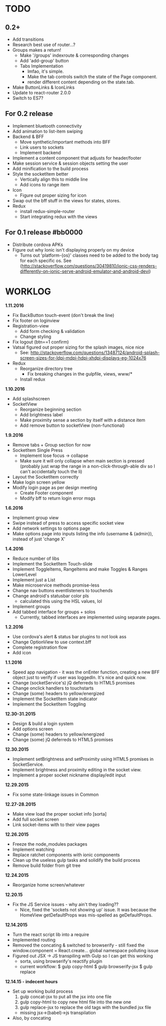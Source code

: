 # TODO

## 0.2+
+ Add transitions
+ Research best use of router...?
+ Groups makes a return!
	+ Make '/groups' indexroute & corresponding changes
	+ Add 'add-group' button
	+ Tabs Implementation
		- lmfao, it's simple.
		- Make the tab controls switch the state of the Page component.
		- render different content depending on the state.tab.
+ Make ButtonLinks & IconLinks
+ Update to react-router 2.0.0
+ Switch to ES7?

## For 0.2 release
+ Implement bluetooth connectivity
+ Add animation to list-item swiping
+ Backend & BFF
	+ Move synthetic/important methods into BFF
	+ Link users to sockets
	+ Implement backend
+ Implement a content component that adjusts for header/footer
+ Make session service & session objects setting the user
+ Add minification to the build process
+ Style the socketItem better
	- Vertically align this to middle line
	- Add icons to range item
+ Icon
	+ Figure out proper sizing for icon
+ Swap out the bff stuff in the views for states, stores.
+ Redux
	- install redux-simple-router
	- Start integrating redux with the views

## For 0.1 release #bb0000
+ Distribute cordova APKs
+ Figure out why Ionic isn't displaying properly on my device
	- Turns out 'platform-{os}' classes need to be added to the body tag for each specific os. See (http://stackoverflow.com/questions/30419810/ionic-css-renders-differently-on-ionic-serve-android-emulator-and-android-devi)

# WORKLOG

**1.11.2016**
+ Fix BackButton touch-event (don't break the line)
+ Fix footer on loginview
+ Registration-view
	+ Add form checking & validation
	+ Change styling
+ Fix logout (btn==1 confirm)
+ Vatsal figured out proper sizing for the splash images, nice nice
	+ See: http://stackoverflow.com/questions/13487124/android-splash-screen-sizes-for-ldpi-mdpi-hdpi-xhdpi-displays-eg-1024x76
+ Redux
	- Reorganize directory tree
		- Fix breaking changes in the gulpfile, views, www/*
	- Install redux

**1.10.2016**
+ Add splashscreen
+ SocketView
	+ Reorganize beginning section
	+ Add brightness label
	+ Make proximity sense a section by itself with a distance item
	+ Add remove button to socketView (non-functional)

**1.9.2016**
+ Remove tabs + Group section for now
+ SocketItem Single Press
	- Implement lose focus -> collapse
	- Make sure it will only collapse when main section is pressed (probably just wrap the range in a non-click-through-able div so I can't accidentally touch the li)
+ Layout the SocketItem correctly
+ Make login screen yellow
+ Modify login page as per design meeting
	+ Create Footer component
	+ Modify bff to return login error msgs

**1.6.2016**
+ Implement group view
+ Swipe instead of press to access specific socket view
+ Add network settings to options page
+ Make options page into inputs listing the info (username & {admin}), instead of just 'change X'

**1.4.2016**
+ Reduce number of libs
+ Implement the SocketItem Touch-slide
+ Implement ToggleItems, RangeItems and make Toggles & Ranges LowerLevel
+ Implement just a List
+ Make microservice methods promise-less
+ Change nav buttons eventlisteners to touchends
+ Change android's statusbar color pls
	- calculated this using the HSL values, lol
+ Implement groups
+ Add tabbed interface for groups + solos
	- Currently, tabbed interfaces are implemented using separate pages.

**1.2.2016**
+ Use cordova's alert & status bar plugins to not look ass
+ Change OptionView to use context.bff
+ Complete registration flow
+ Add icon

**1.1.2016**
+ Speed app navigation - it was the onEnter function, creating a new BFF object just to verify if user was loggedIn. It's nice and quick now.
+ Change (socketService's) jQ deferreds to HTML5 promises
+ Change onclick handlers to touchstarts
+ Change (some) headers to yellow/energized
+ Implement the SocketItem state indicator
+ Implement the SocketItem Toggling

**12.30-31.2015**
+ Design & build a login system
+ Add options screen
+ Change (some) headers to yellow/energized
+ Change (some) jQ deferreds to HTML5 promises

**12.30.2015**
+ Implement setBrightness and setProximity using HTML5 promises in SocketService.
+ Implement brightness and proximity editing in the socket view.
+ Implement a proper socket nickname display/edit input

**12.29.2015**
+ Fix some state-linkage issues in Common

**12.27-28.2015**
+ Make view load the proper socket info [sorta]
+ Add full socket screen
+ Link socket-items with to their view pages

**12.26.2015**
+ Freeze the node_modules packages
+ Implement watching
+ Replace ratchet components with ionic components
+ Clean up the useless gulp tasks and solidify the build process
+ Remove build folder from git tree

**12.24.2015**
+ Reorganize home screen/whatever

**12.20.15**
+ Fix the JS Service issues - why ain't they loading??
	- Nice, fixed the 'sockets not showing up' issue. It was because the HomeView getDefaultProps was mis-spelled as geDefaultProps.

**12.14.2015**
+ Turn the react script lib into a require
+ Implemented routing
+ Removed the concating & switched to browserify - still fixed the window.component = React.create... global namespace polluting issue
+ Figured out JSX -> JS transpiling with Gulp so I can get this working
	- sorta, using browserify's reactify plugin
	+ current workflow:
	$ gulp copy-html
	$ gulp browserify-jsx
	$ gulp replace

**12.14.15 - indecent hours**
+ Set up working build process
	1. gulp concat-jsx to put all the jsx into one file
	2. gulp copy-html to copy new html file into the new one
	2. gulp replace-jsx to replace the old tags with the bundled jsx file
 	- missing jsx->(babel)->js transpilation
+ Also, by concating
